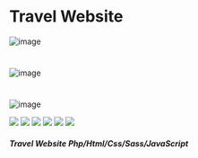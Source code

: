 # Travel Website
![image](https://github.com/JhonnFy/Travel-Website/assets/97255802/7a1a2983-25b5-42e3-8a18-8e427b5310be)
#
![image](https://github.com/JhonnFy/Travel-Website/assets/97255802/d0b3b9da-bc9b-4ec6-afa0-76fa6ad01258)
#
![image](https://github.com/JhonnFy/Travel-Website/assets/97255802/b977767b-c756-4090-8114-0e02197cfd9a)

![](https://img.shields.io/github/stars/pandao/editor.md.svg) ![](https://img.shields.io/github/forks/pandao/editor.md.svg) ![](https://img.shields.io/github/tag/pandao/editor.md.svg) ![](https://img.shields.io/github/release/pandao/editor.md.svg) ![](https://img.shields.io/github/issues/pandao/editor.md.svg) ![](https://img.shields.io/bower/v/editor.md.svg)
##### Travel Website Php/Html/Css/Sass/JavaScript
